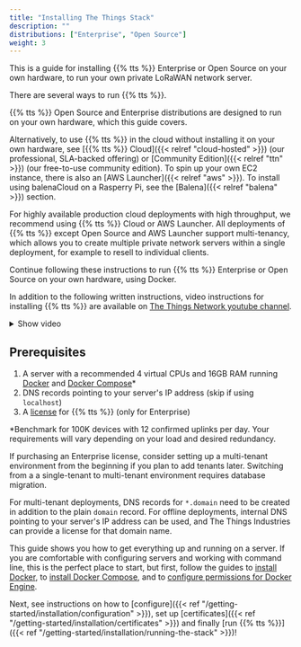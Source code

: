 ```yaml
---
title: "Installing The Things Stack"
description: ""
distributions: ["Enterprise", "Open Source"]
weight: 3
---
```


This is a guide for installing {{% tts %}} Enterprise or Open Source on your own hardware, to run your own private LoRaWAN network server.

<!--more-->

There are several ways to run {{% tts %}}.

{{% tts %}} Open Source and Enterprise distributions are designed to run on your own hardware, which this guide covers.

Alternatively, to use {{% tts %}} in the cloud without installing it on your own hardware, see [{{% tts %}} Cloud]({{< relref "cloud-hosted" >}}) (our professional, SLA-backed offering) or [Community Edition]({{< relref "ttn" >}}) (our free-to-use community edition). To spin up your own EC2 instance, there is also an [AWS Launcher]({{< relref "aws" >}}). To install using balenaCloud on a Rasperry Pi, see the [Balena]({{< relref "balena" >}}) section.

For highly available production cloud deployments with high throughput, we recommend using {{% tts %}} Cloud or AWS Launcher. All deployments of {{% tts %}} except Open Source and AWS Launcher support multi-tenancy, which allows you to create multiple private network servers within a single deployment, for example to resell to individual clients.

Continue following these instructions to run {{% tts %}} Enterprise or Open Source on your own hardware, using Docker.

In addition to the following written instructions, video instructions for installing {{% tts %}} are available on [The Things Network youtube channel](https://www.youtube.com/watch?v=XgPSU4UkDuE).

<details><summary>Show video</summary>
{{< youtube "DcmgJMvMfZc" >}}
</details>

## Prerequisites

1. A server with a recommended 4 virtual CPUs and 16GB RAM running [Docker](https://docs.docker.com/engine/) and [Docker Compose](https://docs.docker.com/compose/)*
2. DNS records pointing to your server's IP address (skip if using `localhost`)
3. A [license](https://thethingsindustries.com/technology/pricing) for {{% tts %}} (only for Enterprise)

*Benchmark for 100K devices with 12 confirmed uplinks per day. Your requirements will vary depending on your load and desired redundancy.

If purchasing an Enterprise license, consider setting up a multi-tenant environment from the beginning if you plan to add tenants later. Switching from a a single-tenant to multi-tenant environment requires database migration.

For multi-tenant deployments, DNS records for `*.domain` need to be created in addition to the plain `domain` record. For offline deployments, internal DNS pointing to your server's IP address can be used, and The Things Industries can provide a license for that domain name.

This guide shows you how to get everything up and running on a server. If you are comfortable with configuring servers and working with command line, this is the perfect place to start, but first, follow the guides to [install Docker](https://docs.docker.com/install/#supported-platforms), to [install Docker Compose](https://docs.docker.com/compose/install/#install-compose), and to [configure permissions for Docker Engine](https://docs.docker.com/engine/install/linux-postinstall/).

Next, see instructions on how to [configure]({{< ref "/getting-started/installation/configuration" >}}), set up [certificates]({{< ref "/getting-started/installation/certificates" >}}) and finally [run {{% tts %}}]({{< ref "/getting-started/installation/running-the-stack" >}})!
